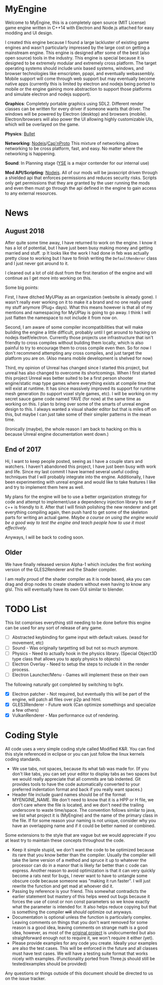 MyEngine
========

Welcome to MyEngine, this is a completely open source (MIT License) game engine written in C++14 with Electron and Node.js attached
for easy modding and UI design.

I created this engine because I found a large lackluster of existing game engines and wasn't particularly impressed by the large cost on
getting a mainstream engine. This engine is designed after some of the best (also open source) tools in the industry. This engine is
special because it is designed to be extremely modular and extremely cross platform. The target operating systems should include unix
based systems, windows, and browser technologies like emscripten, ppapi, and eventually webassembly. Mobile support will come through
web support but may eventually become native apps (currently this is limited by electron and nodejs being ported to mobile or the engine
gaining more abstraction to support those platforms and simulate electron and nodejs support).

__Graphics__: Completely portable graphics using SDL2. Different render classes can be written for every driver if someone
wants that driver. The windows will be powered by Electron (desktop) and browsers (mobile). Electron/browsers will also
power the UI allowing highly customizable UIs, which will be overlayed on the game.

__Physics__: [Bullet](http://bulletphysics.org/wordpress/)

__Networking__: [Nodejs](https://nodejs.org/en/)/[Cap'nProto](https://capnproto.org/) This mixture of networking allows
networking to be cross platform, fast, and easy. No matter where the networking is happening.

__Sound__: In Planning stage ([YSE](http://www.attr-x.net/yse/) is a major contender for our internal use)

__Mod API/Scripting__: [Nodejs](https://nodejs.org/en/). All of our mods will be javascript driven through a shielded api
that enforces permissions and reduces security risks. Scripts only get permissions that they are granted by the user running
the mods and even then must go through the api defined in the engine to gain access to any external resources.


News
====

August 2018
-----------
After quite some time away, I have returned to work on the engine. I know it has a lot of potential, but I have just been
busy making money and getting married and stuff. :p It looks like the work I had done in feb was actually pretty close to
working but I have to finish writing the `DefaultRenderer` class and I just never got around to it.

I cleaned out a lot of old dust from the first iteration of the engine and will continue as I get more into working on this.

Some big points:

First, I have ditched MyUPlay as an organization (website is already gone). I wasn't really ever working on it to make it a brand and no
one really used my stuff anymore (Plug+ days). What this means however is that all of my mentions and namespacing for
MyUPlay is going to go away. I think I will just flatten the namespace to not include it from now on.

Second, I am aware of some compiler incompatibilities that will make building the engine a little difficult, probably until
I get around to hacking on nodejs itself/electron. Currently those projects use infrastructure that isn't friendly to cross
compiles without building them locally, which is also painful to try to encourage them to cross compile even then. So for
now I don't recommend attempting any cross compiles, and just target the platform you are on. (Also means mobile development
is shelved for now)

Third, my opinion of Unreal has changed since I started this project, but unreal has also changed to overcome its shortcomings.
When I first started this project Unreal was better suited to be a first person shooter engine/static map type games where
everything exists at compile time that will exist at runtime. It has since massively improved its support for runtime mesh
generation (to support voxel style games, etc). I will be working on my secret sauce game code named YAVE (for now) at the
same time as working on this. I plan to bring over some of the smarts of unreal engine design to this. I always wanted a
visual shader editor but that is miles off on this, but maybe I can just take some of their simpler patterns in the mean time.

(Ironically (maybe), the whole reason I am back to hacking on this is because Unreal engine documentation went down.)

End of 2017
-----------
Hi, I want to keep people posted, seeing as I have a couple stars and watchers. I haven't abandoned this project, I have
just been busy with work and life. Since my last commit I have learned several useful coding techniques that I will probably
integrate into the engine. Additionally, I have been experimenting with unreal engine and would like to take features
I like and try to implement them here as well.

My plans for the engine will be to use a better organization strategy for code and attempt to implement/use a dependency
injection library to see if c++ is friendly to it. After that I will finish polishing the new renderer and get everything
compiling again, then push hard to get some of the skeleton parts for writing an actual game. *Maybe a course on using
the engine would be a good way to test the engine and teach people how to use it most effectively.*

Anyways, I will be back to coding soon.

Older
-----

We have finally released version Alpha-1 which includes the first working version of the GLES2Renderer and the Shader compiler.

I am really proud of the shader compiler as it is node based, aka you can drag and drop nodes to create shaders without even having
to know any glsl. This will eventually have its own GUI similar to blender.

TODO List
=========

This list comprises everything still needing to be done before this engine can be used for any sort of release of any game.

- [ ] Abstracted keybinding for game input with default values. (wasd for movement, etc)
- [ ] Sound - Was originally targetting sdl but not so much anymore.
- [ ] Physics - Need to actually hook in the physics library. (Special Object3D type class that allows you to apply physics to objects)
- [ ] Electron Overlay - Need to setup the steps to include it in the render process.
- [ ] Electron Launcher/Menu - Games will implement these on their own

The following naturally got completed by switching to bgfx.

- [x] Electron patcher - Not required, but eventually this will be part of the engine, will patch all files over p2p and html.
- [x] GLES3Renderer - Future work (Can optimize somethings and specialize a few others)
- [x] VulkanRenderer - Max performance out of rendering.

Coding Style
============

All code uses a very simple coding style called Modified K&R. You can find this style referenced in eclipse or you can
just follow the linux kernels coding standards.

* We use tabs, not spaces, because its what tab was made for. (If you don't like tabs, you can set your editor to display
tabs as two spaces but we would really appreciate that all commits are tab indented. Git provides tools to have the code
automatically converted to your preferred indentation format and back if you really want spaces.)
* Header file include guard names should be of the format MYENGINE_NAME. We don't need to know that it is a HPP or H file,
we don't care where the file is located, and we don't need the trailing underscore to waste time/space. The convention
follows similar to java, we list what project it is (MyEngine) and the name of the primary class in the file. If for some
reason your naming is not unique, consider why you have an overlapping name and if it could be better named or combined.

Some extensions to the style that are vague but we would appreciate if you at least try to maintain these concepts throughout the code.

* Keep it simple stupid, we don't want the code to be optimized because its rare that you know better than the compiler.
  Usually the compiler will take the lame version of a method and spruce it up to whatever the processor can do in a manor
  that is likely far better than c code can express. Another reason to avoid optimization is that it can very quickly become
  a rats nest for bugs, I never want to have to untangle some obscure code because someone was "making it run faster". I will
  just rewrite the function and get mad at whoever did it.
* Passing by reference is your friend. This somewhat contradicts the earlier statement but mastery of this helps weed out
  bugs because it forces the use of const or non const parameters so we know exactly what the parameter is intended for.
  It also helps reduce copying but that is something the compiler ~~will~~ *should* optimize out anyways.
* Documentation is optional unless the function is particularly complex. Leaving comments on things that you don't want
  removed for some reason is a good idea, leaving comments on strange math is a good idea, however, as most of the
  [original project](https://github.com/mrdoob/three.js) is undocumented but also straighforward enough not to require it,
  we won't require it either (yet).
* Please provide examples for any code you create. Ideally your examples are also the test cases. This will be enforced
  in the future and all classes must have test cases. We will have a testing suite format that works nicely with examples.
  (Functionality ported from Three.js should still be tested/examples should be provided)

Any questions or things outside of this document should be directed to us on the issue tracker.

